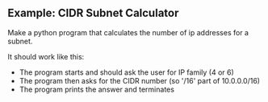 ## Example: CIDR Subnet Calculator

Make a python program that calculates the number of ip addresses for a subnet.

It should work like this: 

- The program starts and should ask the user for IP family (4 or 6)
- The program then asks for the CIDR number (so '/16' part of 10.0.0.0/16)
- The program prints the answer and terminates
